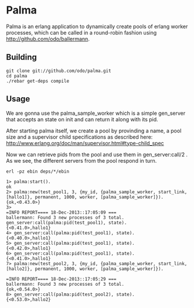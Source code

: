Palma
=====


Palma is an erlang application to dynamically create pools of erlang worker processes, which can be called in a round-robin fashion using http://github.com/odo/ballermann.

Building
-----

```
git clone git://github.com/odo/palma.git
cd palma
./rebar get-deps compile
```

Usage
-----

We are gonna use the palma_sample_worker which is a simple gen_server that accepts an state on init and can return it along with its pid.

After starting palma itself, we create a pool by provinding a name, a pool size and a supervisor child specifications as described here: http://www.erlang.org/doc/man/supervisor.html#type-child_spec

Now we can retrieve pids from the pool and use them in gen_server:call/2 .
As we see, the different servers from the pool respond in turn.

`erl -pz ebin deps/*/ebin`


```
1> palma:start().
ok
2> palma:new(test_pool1, 3, {my_id, {palma_sample_worker, start_link, [hallo1]}, permanent, 1000, worker, [palma_sample_worker]}).
{ok,<0.43.0>}
3>
=INFO REPORT==== 18-Dec-2013::17:05:09 ===
ballermann: Found 3 new processes of 3 total.
gen_server:call(palma:pid(test_pool1), state).
{<0.41.0>,hallo1}
4> gen_server:call(palma:pid(test_pool1), state).
{<0.40.0>,hallo1}
5> gen_server:call(palma:pid(test_pool1), state).
{<0.42.0>,hallo1}
6> gen_server:call(palma:pid(test_pool1), state).
{<0.41.0>,hallo1}
7> palma:new(test_pool2, 3, {my_id, {palma_sample_worker, start_link, [hallo2]}, permanent, 1000, worker, [palma_sample_worker]}).

=INFO REPORT==== 18-Dec-2013::17:05:29 ===
ballermann: Found 3 new processes of 3 total.
{ok,<0.54.0>}
8> gen_server:call(palma:pid(test_pool2), state).
{<0.53.0>,hallo2}
```